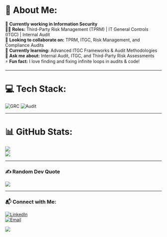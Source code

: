 # 💫 About Me:
🔭 **Currently working in Information Security**  
👨‍💻 **Roles:** Third-Party Risk Management (TPRM) | IT General Controls (ITGC) | Internal Audit  
👯 **Looking to collaborate on:** TPRM, ITGC, Risk Management, and Compliance Audits  
🌱 **Currently learning:** Advanced ITGC Frameworks & Audit Methodologies  
💬 **Ask me about:** Internal Audit, ITGC, and Third-Party Risk Assessments  
⚡ **Fun fact:** I love finding and fixing infinite loops in audits & code!  

---

# 💻 Tech Stack: 
![GRC](https://img.shields.io/badge/GRC-Compliance-green?style=for-the-badge) 
![Audit](https://img.shields.io/badge/Audit-Risk-red?style=for-the-badge)  

---

# 📊 GitHub Stats:
![](https://github-readme-stats.vercel.app/api?username=vamsi8500&theme=dark&hide_border=false&include_all_commits=false&count_private=false)  
![](https://github-readme-streak-stats.herokuapp.com/?user=vamsi8500&theme=dark&hide_border=false)  

---

### ✍️ Random Dev Quote
![](https://quotes-github-readme.vercel.app/api?type=horizontal&theme=radical)  

---

### 📬 Connect with Me:
[![LinkedIn](https://img.shields.io/badge/LinkedIn-Profile-blue?style=for-the-badge&logo=linkedin)](https://www.linkedin.com/in/your-profile)  
[![Email](https://img.shields.io/badge/Email-Contact-red?style=for-the-badge&logo=gmail)](mailto:saikrishnavamsi@virtusa.com)  

[![](https://visitcount.itsvg.in/api?id=vamsi8500&icon=0&color=0)](https://visitcount.itsvg.in)  

<!-- Proudly created with GPRM ( https://gprm.itsvg.in ) -->
